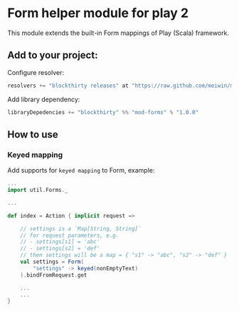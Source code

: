 # Form helper module for play 2

This module extends the built-in Form mappings of Play (Scala) framework.

## Add to your project:

Configure resolver:

```scala
resolvers += "blockthirty releases" at "https://raw.github.com/meiwin/m2repo/master/releases/"
```

Add library dependency:

```scala
libraryDepedencies += "blockthirty" %% "mod-forms" % "1.0.0"
```

## How to use

### Keyed mapping

Add supports for `keyed mapping` to Form, example:

```scala
...
import util.Forms._

...

def index = Action { implicit request =>

    // settings is a `Map[String, String]`
    // for request parameters, e.g.
    // - settings[s1] = 'abc'
    // - settings[s2] = 'def'
    // then settings will be a map = { "s1" -> "abc", "s2" -> "def" }
    val settings = Form(
        "settings" -> keyed(nonEmptyText)
    ).bindFromRequest.get

    ...
    ...
}
```
